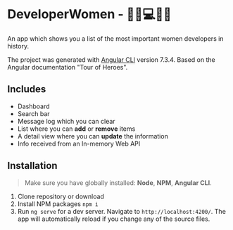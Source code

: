 # DeveloperWomen - 👩🏽💻💪🏽

An app which shows you a list of the most important women developers in history.

The project was generated with [Angular CLI](https://github.com/angular/angular-cli) version 7.3.4. Based on the Angular documentation "Tour of Heroes".

## Includes

- Dashboard
- Search bar
- Message log which you can clear
- List where you can **add** or **remove** items
- A detail view where you can **update** the information
- Info received from an In-memory Web API

## Installation

> Make sure you have globally installed: **Node**, **NPM**, **Angular CLI**.

1. Clone repository or download
2. Install NPM packages `npm i`
3. Run `ng serve` for a dev server. Navigate to `http://localhost:4200/`. The app will automatically reload if you change any of the source files.